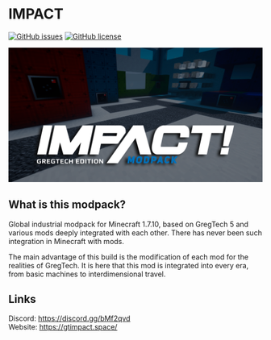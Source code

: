 # IMPACT

[![GitHub issues](https://img.shields.io/github/issues/GT-IMPACT/IMPACT-MODPACK?style=flat-square)](https://github.com/GT-IMPACT/IMPACT-MODPACK/issues) [![GitHub license](https://img.shields.io/github/license/GT-IMPACT/IMPACT-MODPACK?style=flat-square)](https://github.com/GT-IMPACT/IMPACT-MODPACK/blob/Release/LICENSE)

![IMPACT](https://github.com/GT-IMPACT/IMPACT-MODPACK/blob/Release/impactTwitch.png)

## What is this modpack?

Global industrial modpack for Minecraft 1.7.10, based on GregTech 5 and various mods deeply integrated with each other. There has never been such integration in Minecraft with mods.

The main advantage of this build is the modification of each mod for the realities of GregTech. It is here that this mod is integrated into every era, from basic machines to interdimensional travel.

## Links

Discord: https://discord.gg/bMf2qvd<BR>
Website: https://gtimpact.space/<BR>
